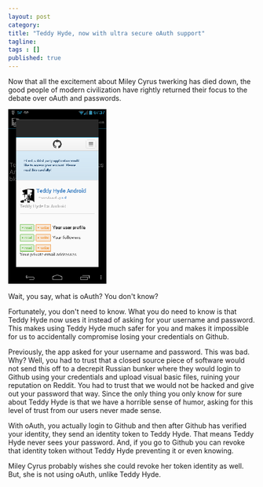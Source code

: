```yaml
---
layout: post 
category: 
title: "Teddy Hyde, now with ultra secure oAuth support"
tagline: 
tags : [] 
published: true
---
```


Now that all the excitement about Miley Cyrus twerking has died down, the good people of modern civilization have rightly returned their focus to the debate over oAuth and passwords.

![/assets/images/2013-10-07-07-55-18-image-resized.png](/assets/images/2013-10-07-07-55-18-image-resized.png)

Wait, you say, what is oAuth? You don't know?

Fortunately, you don't need to know. What you do need to know is that Teddy Hyde now uses it instead of asking for your username and password. This makes using Teddy Hyde much safer for you and makes it impossible for us to accidentally compromise losing your credentials on Github.

Previously, the app asked for your username and password. This was bad. Why? Well, you had to trust that a closed source piece of software would not send this off to a decrepit Russian bunker where they would login to Github using your credentials and upload visual basic files, ruining your reputation on Reddit. You had to trust that we would not be hacked and give out your password that way. Since the only thing you only know for sure about Teddy Hyde is that we have a horrible sense of humor, asking for this level of trust from our users never made sense.

With oAuth, you actually login to Github and then after Github has verified your identity, they send an identity token to Teddy Hyde. That means Teddy Hyde never sees your password. And, if you go to Github you can revoke that identity token without Teddy Hyde preventing it or even knowing.

Miley Cyrus probably wishes she could revoke her token identity as well. But, she is not using oAuth, unlike Teddy Hyde. 
